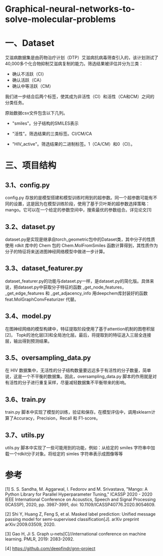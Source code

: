 # Graphical-neural-networks-to-solve-molecular-problems

# 一、Dataset
艾滋病数据集是由药物治疗计划（DTP）艾滋病抗病毒筛查引入的，该计划测试了40,000多个化合物抑制艾滋病复制的能力。筛选结果被评估并分为三类：

- 确认不活跃（CI）
- 确认活跃（CA）
- 确认中等活跃（CM）

我们进一步结合后两个标签，使其成为非活性（CI）和活性（CA和CM）之间的分类任务。


原始数据csv文件包含以下几列。

- "smiles"。分子结构的SMILES表示

- "活性"。筛选结果的三类标签。CI/CM/CA

- "HIV_active"。筛选结果的二进制标签。1（CA/CM）和0（CI）。

#  三、项目结构
## 3.1、config.py
config.py 存放的是模型搭建和模型训练时用到的超参数。同一个超参数可能有不同的设置，这是因为在模型训练阶段，使用了基于贝叶斯的超参数选择策略：mango。它可以在一个给定的参数空间中，搜索最优的参数组合。详见论文[1]


## 3.2、dataset.py
dataset.py是实现是继承自torch_geometric包中的Dataset类，其中分子的性质使用 rdkit 库中的 Chem 包的 Chem.MolFromSmiles 函数计算得到，其性质作为分子的特征将来送进图神经网络模型中做进一步计算。

## 3.3、dataset_featurer.py
dataset_featurer.py的功能与dataset.py一样，是dataset.py的简化版。具体来说，把dataset.py中获取分子特征的函数 _get_node_features， _get_edge_features 和 _get_adjacency_info 用deepchem库封装好的函数 feat.MolGraphConvFeaturizer 代替。

## 3.4、model.py
在图神经网络的模型构建中，特征提取阶段使用了基于attention机制的图卷积层[2]， Topk的池化层[3]和全局池化层。最后，将提取到的特征送入三层全连接层，输出得到预测结果。

## 3.5、oversampling_data.py
在 HIV 数据集中，无活性的分子结构数量要远远多于有活性的分子数量，简单说，这是一个不平衡的数据集。因此，oversampling_data.py 脚本的作用就是对有活性的分子进行重复采样，尽量减轻数据集不平衡带来的影响。

## 3.6、train.py
train.py 脚本中实现了模型的训练，验证和保存。在模型评估中，调用sklearn计算了Accuracy，Precision，Recall 和 F1-score。

## 3.7、utils.py
utils.py 脚本中实现了一些可能用到的功能，例如：从给定的 smiles 字符串中加载一个rdkit分子对象。将给定的 simles 字符串表示成图像等等

# 参考
[1] S. S. Sandha, M. Aggarwal, I. Fedorov and M. Srivastava, "Mango: A Python Library for Parallel Hyperparameter Tuning," ICASSP 2020 - 2020 IEEE International Conference on Acoustics, Speech and Signal Processing (ICASSP), 2020, pp. 3987-3991, doi: 10.1109/ICASSP40776.2020.9054609.

[2] Shi Y, Huang Z, Feng S, et al. Masked label prediction: Unified message passing model for semi-supervised classification[J]. arXiv preprint arXiv:2009.03509, 2020.

[3] Gao H, Ji S. Graph u-nets[C]//international conference on machine learning. PMLR, 2019: 2083-2092.

[4] https://github.com/deepfindr/gnn-project
